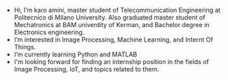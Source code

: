 -  Hi, I’m karo amini, master student of Telecommunication Engineering at Politecnico di Milano University. Also graduated master student of Mechatronics at BAM univerdity of Kerman, and Bachelor degree in Electronics engineering.
-  I’m interested in Image Processing, Machine Learning, and Internt Of Things.
-  I’m currently learning Python and MATLAB
-  I'm looking forward for finding an internship position in the fields of Image Processing, IoT, and topics related to them.

<!---
karoamini/karoamini is a ✨ special ✨ repository because its `README.md` (this file) appears on your GitHub profile.
You can click the Preview link to take a look at your changes.
--->
